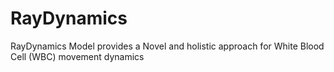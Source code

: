 # RayDynamics
RayDynamics Model provides a Novel and holistic approach for White Blood Cell (WBC) movement dynamics
